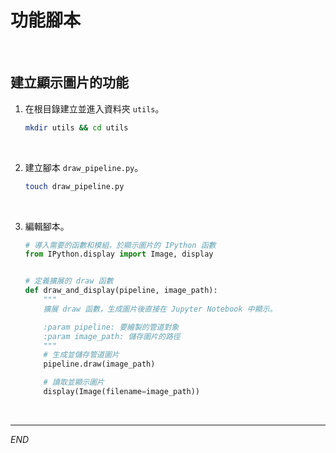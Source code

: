 # 功能腳本

<br>

## 建立顯示圖片的功能

1. 在根目錄建立並進入資料夾 `utils`。

    ```bash
    mkdir utils && cd utils
    ```

<br>

2. 建立腳本 `draw_pipeline.py`。

    ```bash
    touch draw_pipeline.py
    ```

<br>

3. 編輯腳本。

    ```python
    # 導入需要的函數和模組，於顯示圖片的 IPython 函數
    from IPython.display import Image, display


    # 定義擴展的 draw 函數
    def draw_and_display(pipeline, image_path):
        """
        擴展 draw 函數，生成圖片後直接在 Jupyter Notebook 中顯示。

        :param pipeline: 要繪製的管道對象
        :param image_path: 儲存圖片的路徑
        """
        # 生成並儲存管道圖片
        pipeline.draw(image_path)

        # 讀取並顯示圖片
        display(Image(filename=image_path))

    ```

<br>

___

_END_